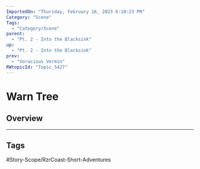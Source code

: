 ```yaml
---
ImportedOn: "Thursday, February 16, 2023 6:10:23 PM"
Category: "Scene"
Tags:
  - "Category/Scene"
parent:
  - "Pt. 2 - Into the Blacksink"
up:
  - "Pt. 2 - Into the Blacksink"
prev:
  - "Voracious Vermin"
RWtopicId: "Topic_5427"
---
```

# Warn Tree
## Overview

---
## Tags
#Story-Scope/RzrCoast-Short-Adventures

